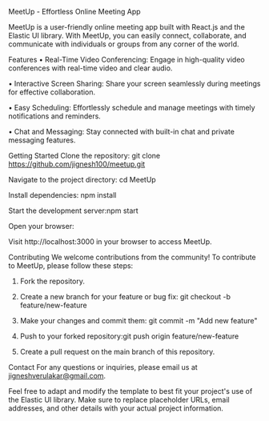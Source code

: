 MeetUp - Effortless Online Meeting App

MeetUp is a user-friendly online meeting app built with React.js and the Elastic UI library.
With MeetUp, you can easily connect, collaborate, and communicate with individuals or groups from any corner of the world.

Features
•	Real-Time Video Conferencing: Engage in high-quality video conferences with real-time video and clear audio.

•	Interactive Screen Sharing: Share your screen seamlessly during meetings for effective collaboration.

•	Easy Scheduling: Effortlessly schedule and manage meetings with timely notifications and reminders.

•	Chat and Messaging: Stay connected with built-in chat and private messaging features.

Getting Started
Clone the repository:  git clone https://github.com/jignesh100/meetup.git

Navigate to the project directory:  cd MeetUp

Install dependencies: npm install

Start the development server:npm start

Open your browser:

Visit http://localhost:3000 in your browser to access MeetUp.





Contributing
We welcome contributions from the community! To contribute to MeetUp, please follow these steps:

1.  Fork the repository.

2. Create a new branch for your feature or bug fix:   git checkout -b feature/new-feature


3.  Make your changes and commit them:   git commit -m "Add new feature"


4.  Push to your forked repository:git push origin feature/new-feature


5. Create a pull request on the main branch of this repository.

Contact
For any questions or inquiries, please email us at jigneshverulakar@gmail.com.

Feel free to adapt and modify the template to best fit your project's use of the Elastic UI library. Make sure to replace placeholder URLs, email addresses, and other details with your actual project information.
